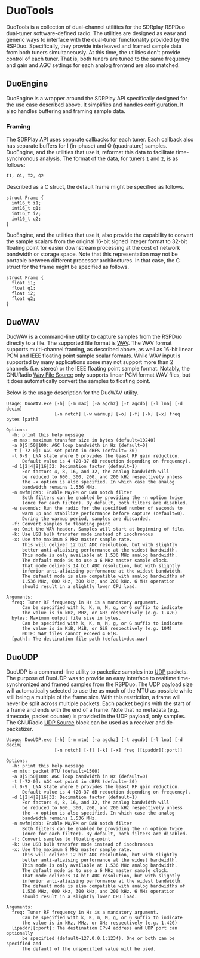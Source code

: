 # DuoTools
DuoTools is a collection of dual-channel utilities for the SDRplay RSPDuo dual-tuner software-defined radio.
The utilities are designed as easy and generic ways to interface with the dual-tuner functionality provided by the RSPDuo.
Specifically, they provide interleaved and framed sample data from both tuners simultaneously.
At this time, the utilities don't provide control of each tuner.
That is, both tuners are tuned to the same frequency and gain and AGC settings for each analog frontend are also matched.

## DuoEngine
DuoEngine is a wrapper around the SDRPlay API specifically designed for the use case described above.
It simplifies and handles configuration.
It also handles buffering and framing sample data.

### Framing
The SDRPlay API uses separate callbacks for each tuner.
Each callback also has separate buffers for I (in-phase) and Q (quadrature) samples.
DuoEngine, and the utilities that use it, reformat this data to facilitate time-synchronous analysis.
The format of the data, for tuners ```1``` and ```2```, is as follows:
```
I1, Q1, I2, Q2
```

Described as a C struct, the default frame might be specified as follows.
```
struct Frame {
  int16_t i1;
  int16_t q1;
  int16_t i2;
  int16_t q2;
}
```

DuoEngine, and the utilities that use it, also provide the capability to convert the sample scalars from the original 16-bit signed integer format to 32-bit floating point for easier downstream processing at the cost of network bandwidth or storage space.
Note that this representation may not be portable between different processor architectures.
In that case, the C struct for the frame might be specified as follows.
```
struct Frame {
  float i1;
  float q1;
  float i2;
  float q2;
}
```

## DuoWAV
DuoWAV is a command-line utility to capture samples from the RSPDuo directly to a file.
The supported file format is [WAV](https://en.wikipedia.org/wiki/WAV).
The WAV format supports multi-channel framing, as described above, as well as 16-bit linear PCM and IEEE floating point sample scalar formats.
While WAV input is supported by many applications some may not support more than 2 channels (i.e. stereo) or the IEEE floating point sample format.
Notably, the GNURadio [Wav File Source](https://wiki.gnuradio.org/index.php/Wav_File_Source) only supports linear PCM format WAV files, but it does automatically convert the samples to floating point.

Below is the usage description for the DuoWAV utility.

```
Usage: DuoWAV.exe [-h] [-m max] [-a agchz] [-t agcdb] [-l lna] [-d decim]
                  [-n notch] [-w warmup] [-o] [-f] [-k] [-x] freq bytes [path]

Options:
  -h: print this help message
  -m max: maximum transfer size in bytes (default=10240)
  -a 0|5|50|100: AGC loop bandwidth in Hz (default=0)
  -t [-72-0]: AGC set point in dBFS (default=-30)
  -l 0-9: LNA state where 0 provides the least RF gain reduction.
      Default value is 4 (20-37 dB reduction depending on frequency).
  -d 1|2|4|8|16|32: Decimation factor (default=1)
      For factors 4, 8, 16, and 32, the analog bandwidth will
      be reduced to 600, 300, 200, and 200 kHz respectively unless
      the -x option is also specified. In which case the analog
      bandwidth remains 1.536 MHz.
  -n mwfm|dab: Enable MW/FM or DAB notch filter
      Both filters can be enabled by providing the -n option twice
      (once for each filter). By default, both filters are disabled.
  -w seconds: Run the radio for the specified number of seconds to
      warm up and stabilize performance before capture (default=0).
      During the warmup period, samples are discarded.
  -f: Convert samples to floating point
  -o: Omit the WAV header. Samples will start at beginning of file.
  -k: Use USB bulk transfer mode instead of isochronous
  -x: Use the maximum 8 MHz master sample rate.
      This will deliver 12 bit ADC resolution, but with slightly
      better anti-aliaising performance at the widest bandwidth.
      This mode is only available at 1.536 MHz analog bandwidth.
      The default mode is to use a 6 MHz master sample clock.
      That mode delivers 14 bit ADC resolution, but with slightly
      inferior anti-aliaising performance at the widest bandwidth.
      The default mode is also compatible with analog bandwidths of
      1.536 MHz, 600 kHz, 300 kHz, and 200 kHz. 6 MHz operation
      should result in a slightly lower CPU load.

Arguments:
  freq: Tuner RF frequency in Hz is a mandatory argument.
      Can be specified with k, K, m, M, g, or G suffix to indicate
      the value is in kHz, MHz, or GHz respectively (e.g. 1.42G)
  bytes: Maximum output file size in bytes.
      Can be specified with k, K, m, M, g, or G suffix to indicate
      the value is in KiB, MiB, or GiB respectively (e.g. 10M)
      NOTE: WAV files cannot exceed 4 GiB.
  [path]: The destination file path (default=duo.wav)
```

## DuoUDP
DuoUDP is a command-line utility to packetize samples into [UDP](https://en.wikipedia.org/wiki/User_Datagram_Protocol) packets.
The purpose of DuoUDP was to provide an easy interface to realtime time-synchronized and framed samples from the RSPDuo.
The UDP payload size will automatically selected to use the as much of the MTU as possible while still being a multiple of the frame size.
With this restriction, a frame will never be split across multiple packets.
Each packet begins with the start of a frame and ends with the end of a frame.
Note that no metadata (e.g. timecode, packet counter) is provided in the UDP payload, only samples.
The GNURadio [UDP Source](https://wiki.gnuradio.org/index.php/UDP_Source) block can be used as a receiver and de-packetizer.

```
Usage: DuoUDP.exe [-h] [-m mtu] [-a agchz] [-t agcdb] [-l lna] [-d decim]
                  [-n notch] [-f] [-k] [-x] freq [[ipaddr][:port]]

Options:
  -h: print this help message
  -m mtu: packet MTU (default=1500)
  -a 0|5|50|100: AGC loop bandwidth in Hz (default=0)
  -t [-72-0]: AGC set point in dBFS (default=-30)
  -l 0-9: LNA state where 0 provides the least RF gain reduction.
      Default value is 4 (20-37 dB reduction depending on frequency).
  -d 1|2|4|8|16|32: Decimation factor (default=1)
      For factors 4, 8, 16, and 32, the analog bandwidth will
      be reduced to 600, 300, 200, and 200 kHz respectively unless
      the -x option is also specified. In which case the analog
      bandwidth remains 1.536 MHz.
  -n mwfm|dab: Enable MW/FM or DAB notch filter
      Both filters can be enabled by providing the -n option twice
      (once for each filter). By default, both filters are disabled.
  -f: Convert samples to floating-point
  -k: Use USB bulk transfer mode instead of isochronous
  -x: Use the maximum 8 MHz master sample rate.
      This will deliver 12 bit ADC resolution, but with slightly
      better anti-aliaising performance at the widest bandwidth.
      This mode is only available at 1.536 MHz analog bandwidth.
      The default mode is to use a 6 MHz master sample clock.
      That mode delivers 14 bit ADC resolution, but with slightly
      inferior anti-aliaising performance at the widest bandwidth.
      The default mode is also compatible with analog bandwidths of
      1.536 MHz, 600 kHz, 300 kHz, and 200 kHz. 6 MHz operation
      should result in a slightly lower CPU load.

Arguments:
  freq: Tuner RF frequency in Hz is a mandatory argument.
      Can be specified with k, K, m, M, g, or G suffix to indicate
      the value is in kHz, MHz, or GHz respectively (e.g. 1.42G)
  [ipaddr][:port]: The destination IPv4 address and UDP port can optionally
      be specified (default=127.0.0.1:1234). One or both can be specified and
      the default of the unspecified value will be used.
```
